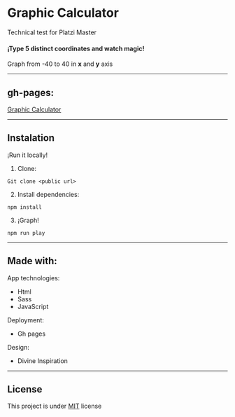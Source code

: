 # Graphic Calculator

Technical test for Platzi Master

#### ¡Type 5 distinct coordinates and watch magic!

Graph from -40 to 40 in **x** and **y** axis
___

## gh-pages:

[Graphic Calculator](https://run19.github.io/Calculadora-grafica/)
___

## Instalation

¡Run it locally!

1. Clone:

`Git clone <public url>`

2. Install dependencies:

``
npm install
``

3. ¡Graph!

`npm run play`

___

## Made with:

App technologies:

- Html
- Sass
- JavaScript

Deployment:

- Gh pages

Design:

- Divine Inspiration


___

## License

This project is under [MIT](https://opensource.org/licenses/MIT) license

